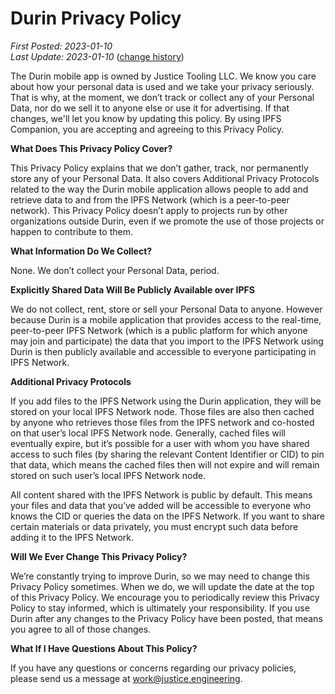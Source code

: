 # **Durin Privacy Policy**

<em>First Posted: 2023-01-10<br/>
Last Update: 2023-01-10</em> ([change history](https://github.com/ipfs-shipyard/Durin/commits/main/PRIVACY-POLICY.md))

The Durin mobile app is owned by Justice Tooling LLC. We know you care about how your personal data is used and
we take your privacy seriously. That is why, at the moment, we don’t track or
collect any of your Personal Data, nor do we sell it to anyone else or use it
for advertising. If that changes, we'll let you know by updating this policy. By
using IPFS Companion, you are accepting and agreeing to this Privacy Policy.

**What Does This Privacy Policy Cover?**

This Privacy Policy explains that we don’t gather, track, nor permanently store
any of your Personal Data. It also covers Additional Privacy Protocols related
to the way the Durin mobile application allows people to add and retrieve data
to and from the IPFS Network (which is a peer-to-peer network). This Privacy
Policy doesn’t apply to projects run by other organizations outside Durin,
even if we promote the use of those projects or happen to
contribute to them.

**What Information Do We Collect?**

None. We don’t collect your Personal Data, period.

**Explicitly Shared Data Will Be Publicly Available over IPFS**

We do not collect, rent, store or sell your Personal Data to anyone. However
because Durin is a mobile application that provides access to the real-time,
peer-to-peer IPFS Network (which is a public platform for which anyone may join
and participate) the data that you import to the IPFS Network using Durin
is then publicly available and accessible to everyone participating in
IPFS Network.

**Additional Privacy Protocols**

If you add files to the IPFS Network using the Durin application, they
will be stored on your local IPFS Network node. Those files are also then cached
by anyone who retrieves those files from the IPFS network and co-hosted on that
user’s local IPFS Network node. Generally, cached files will eventually expire,
but it’s possible for a user with whom you have shared access to such files (by
sharing the relevant Content Identifier or CID) to pin that data, which means
the cached files then will not expire and will remain stored on such user’s
local IPFS Network node.

All content shared with the IPFS Network is public by default. This means your
files and data that you’ve added will be accessible to everyone who knows the
CID or queries the data on the IPFS Network. If you want to share certain
materials or data privately, you must encrypt such data before adding it to the
IPFS Network.

**Will We Ever Change This Privacy Policy?**

We’re constantly trying to improve Durin, so we may need to change this
Privacy Policy sometimes. When we do, we will update the date at the top of this
Privacy Policy.
We encourage you to periodically review this Privacy Policy to stay informed, which
is ultimately your responsibility. If you use Durin after any changes
to the Privacy Policy have been posted, that means you agree to all of those
changes.

**What If I Have Questions About This Policy?**

If you have any questions or concerns regarding our privacy policies, please
send us a message at <work@justice.engineering>.

